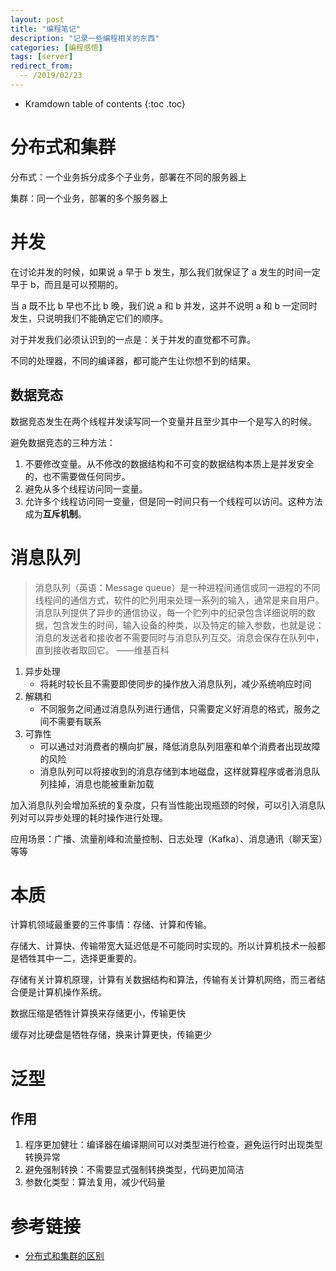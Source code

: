 ```yaml
---
layout: post
title: "编程笔记"
description: "记录一些编程相关的东西"
categories: [编程感悟]
tags: [server]
redirect_from:
  -- /2019/02/23
---
```


* Kramdown table of contents
{:toc .toc}

# 分布式和集群

分布式：一个业务拆分成多个子业务，部署在不同的服务器上

集群：同一个业务，部署的多个服务器上

# 并发

在讨论并发的时候，如果说 a 早于 b 发生，那么我们就保证了 a 发生的时间一定早于 b，而且是可以预期的。

当 a 既不比 b 早也不比 b 晚，我们说 a 和 b 并发，这并不说明 a 和 b 一定同时发生，只说明我们不能确定它们的顺序。

对于并发我们必须认识到的一点是：关于并发的直觉都不可靠。  

不同的处理器，不同的编译器，都可能产生让你想不到的结果。

## 数据竞态

数据竞态发生在两个线程并发读写同一个变量并且至少其中一个是写入的时候。

避免数据竞态的三种方法：

1. 不要修改变量。从不修改的数据结构和不可变的数据结构本质上是并发安全的，也不需要做任何同步。
2. 避免从多个线程访问同一变量。
3. 允许多个线程访问同一变量，但是同一时间只有一个线程可以访问。这种方法成为**互斥机制**。

# 消息队列

> 消息队列（英语：Message queue）是一种进程间通信或同一进程的不同线程间的通信方式，软件的贮列用来处理一系列的输入，通常是来自用户。消息队列提供了异步的通信协议，每一个贮列中的纪录包含详细说明的数据，包含发生的时间，输入设备的种类，以及特定的输入参数，也就是说：消息的发送者和接收者不需要同时与消息队列互交。消息会保存在队列中，直到接收者取回它。 ——维基百科

1. 异步处理
   * 将耗时较长且不需要即使同步的操作放入消息队列，减少系统响应时间
2. 解耦和
   * 不同服务之间通过消息队列进行通信，只需要定义好消息的格式，服务之间不需要有联系
3. 可靠性
   * 可以通过对消费者的横向扩展，降低消息队列阻塞和单个消费者出现故障的风险
   * 消息队列可以将接收到的消息存储到本地磁盘，这样就算程序或者消息队列挂掉，消息也能被重新加载

加入消息队列会增加系统的复杂度，只有当性能出现瓶颈的时候，可以引入消息队列对可以异步处理的耗时操作进行处理。

应用场景：广播、流量削峰和流量控制、日志处理（Kafka）、消息通讯（聊天室）等等


# 本质

计算机领域最重要的三件事情：存储、计算和传输。

存储大、计算快、传输带宽大延迟低是不可能同时实现的。所以计算机技术一般都是牺牲其中一二，选择更重要的。

存储有关计算机原理，计算有关数据结构和算法，传输有关计算机网络，而三者结合便是计算机操作系统。

数据压缩是牺牲计算换来存储更小，传输更快

缓存对比硬盘是牺牲存储，换来计算更快，传输更少

# 泛型

## 作用

1. 程序更加健壮：编译器在编译期间可以对类型进行检查，避免运行时出现类型转换异常
2. 避免强制转换：不需要显式强制转换类型，代码更加简洁
3. 参数化类型：算法复用，减少代码量

# 参考链接

* [分布式和集群的区别](https://www.zhihu.com/question/20004877)